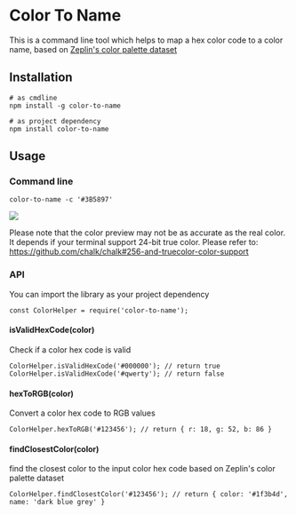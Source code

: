 Color To Name
=======

This is a command line tool which helps to map a hex color code to a color name, based on [Zeplin's color palette dataset](https://github.com/zeplin/zeplin-palette)

## Installation
```
# as cmdline
npm install -g color-to-name

# as project dependency
npm install color-to-name
```

## Usage

### Command line

```
color-to-name -c '#3B5897'
```

<img src="https://raw.githubusercontent.com/stanleyfok/color-to-name/master/imgs/usage.png"/>

Please note that the color preview may not be as accurate as the real color. It depends if your terminal support 24-bit true color. Please refer to: https://github.com/chalk/chalk#256-and-truecolor-color-support

### API

You can import the library as your project dependency

```
const ColorHelper = require('color-to-name');
```

#### isValidHexCode(color)

Check if a color hex code is valid

```
ColorHelper.isValidHexCode('#000000'); // return true
ColorHelper.isValidHexCode('#qwerty'); // return false
```

#### hexToRGB(color)

Convert a color hex code to RGB values

```
ColorHelper.hexToRGB('#123456'); // return { r: 18, g: 52, b: 86 }
```

#### findClosestColor(color)

find the closest color to the input color hex code based on Zeplin's color palette dataset

```
ColorHelper.findClosestColor('#123456'); // return { color: '#1f3b4d', name: 'dark blue grey' }
```
